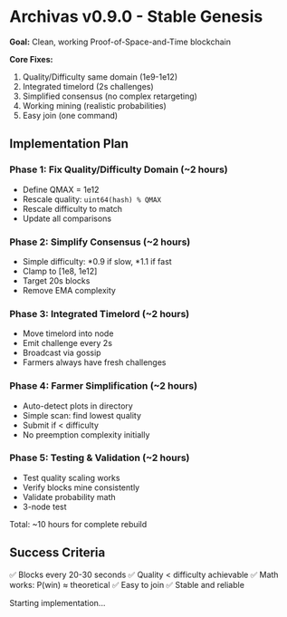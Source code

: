 # Archivas v0.9.0 - Stable Genesis

**Goal:** Clean, working Proof-of-Space-and-Time blockchain

**Core Fixes:**
1. Quality/Difficulty same domain (1e9-1e12)
2. Integrated timelord (2s challenges)
3. Simplified consensus (no complex retargeting)
4. Working mining (realistic probabilities)
5. Easy join (one command)

## Implementation Plan

### Phase 1: Fix Quality/Difficulty Domain (~2 hours)
- Define QMAX = 1e12
- Rescale quality: `uint64(hash) % QMAX`
- Rescale difficulty to match
- Update all comparisons

### Phase 2: Simplify Consensus (~2 hours)
- Simple difficulty: *0.9 if slow, *1.1 if fast
- Clamp to [1e8, 1e12]
- Target 20s blocks
- Remove EMA complexity

### Phase 3: Integrated Timelord (~2 hours)
- Move timelord into node
- Emit challenge every 2s
- Broadcast via gossip
- Farmers always have fresh challenges

### Phase 4: Farmer Simplification (~2 hours)
- Auto-detect plots in directory
- Simple scan: find lowest quality
- Submit if < difficulty
- No preemption complexity initially

### Phase 5: Testing & Validation (~2 hours)
- Test quality scaling works
- Verify blocks mine consistently
- Validate probability math
- 3-node test

Total: ~10 hours for complete rebuild

## Success Criteria

✅ Blocks every 20-30 seconds
✅ Quality < difficulty achievable
✅ Math works: P(win) ≈ theoretical
✅ Easy to join
✅ Stable and reliable

Starting implementation...
